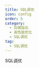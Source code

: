 ```yaml
---
title: SQL调优
icon: config
order: 5
category:
  - 后端指北
  - 高性能优化
  - SQL调优
tag:
  - SQL调优
---
```


SQL调优




